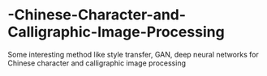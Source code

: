 # -Chinese-Character-and-Calligraphic-Image-Processing
Some interesting method like style transfer, GAN, deep neural networks for Chinese character and calligraphic image processing
